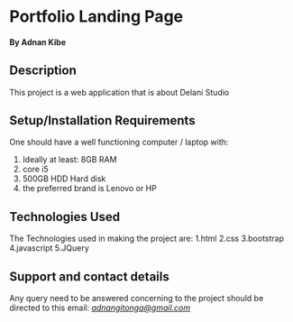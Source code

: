 # Portfolio Landing Page

#### By Adnan Kibe
## Description
This project is a web application that is about Delani Studio
## Setup/Installation Requirements
One should have a well functioning computer / laptop with:
1. Ideally at least: 8GB RAM
2. core i5
3. 500GB HDD Hard disk
4. the preferred brand is Lenovo or HP
## Technologies Used
The Technologies used in making the project are:
1.html
2.css
3.bootstrap
4.javascript
5.JQuery
## Support and contact details
Any query need to be answered concerning to the project should be directed to this email: *adnangitonga@gmail.com*
